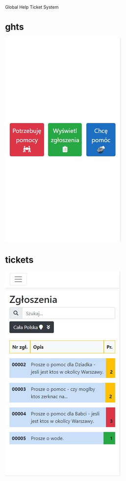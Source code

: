 Global Help Ticket System

# ghts
![ghts_main_view](./ghts_main_view.jpg)

# tickets
![ghts_tickets_view](./ghts_tickets_view.jpg)
